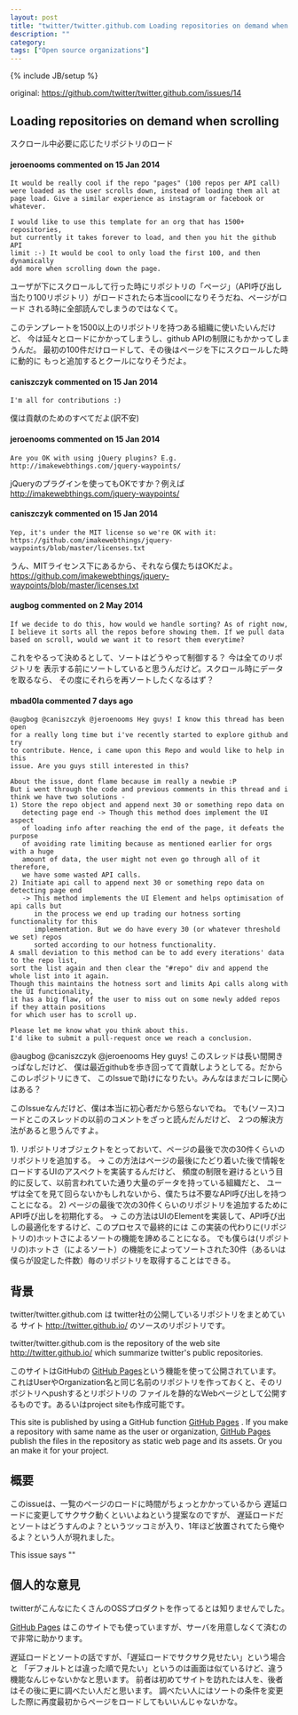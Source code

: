 ```yaml
---
layout: post
title: "twitter/twitter.github.com Loading repositories on demand when scrolling #14"
description: ""
category: 
tags: ["Open source organizations"]
---
```

{% include JB/setup %}

original: https://github.com/twitter/twitter.github.com/issues/14

## Loading repositories on demand when scrolling

スクロール中必要に応じたリポジトリのロード

#### jeroenooms commented on 15 Jan 2014

    It would be really cool if the repo "pages" (100 repos per API call) 
    were loaded as the user scrolls down, instead of loading them all at 
    page load. Give a similar experience as instagram or facebook or whatever.
    
    I would like to use this template for an org that has 1500+ repositories,
    but currently it takes forever to load, and then you hit the github API 
    limit :-) It would be cool to only load the first 100, and then dynamically
    add more when scrolling down the page.


ユーザが下にスクロールして行った時にリポジトリの「ページ」（API呼び出し
当たり100リポジトリ）がロードされたら本当coolになりそうだね、ページがロード
される時に全部読んでしまうのではなくて。

このテンプレートを1500以上のリポジトリを持つある組織に使いたいんだけど、
今は延々とロードにかかってしまうし、github APIの制限にもかかってしまうんだ。
最初の100件だけロードして、その後はページを下にスクロールした時に動的に
もっと追加するとクールになりそうだよ。

#### caniszczyk commented on 15 Jan 2014

    I'm all for contributions :)

僕は貢献のためのすべてだよ(訳不安)


#### jeroenooms commented on 15 Jan 2014

    Are you OK with using jQuery plugins? E.g. http://imakewebthings.com/jquery-waypoints/

jQueryのプラグインを使ってもOKですか？例えば http://imakewebthings.com/jquery-waypoints/


#### caniszczyk commented on 15 Jan 2014

    Yep, it's under the MIT license so we're OK with it:
    https://github.com/imakewebthings/jquery-waypoints/blob/master/licenses.txt

うん、MITライセンス下にあるから、それなら僕たちはOKだよ。
https://github.com/imakewebthings/jquery-waypoints/blob/master/licenses.txt



#### augbog commented on 2 May 2014

    If we decide to do this, how would we handle sorting? As of right now, 
    I believe it sorts all the repos before showing them. If we pull data
    based on scroll, would we want it to resort them everytime?

これをやるって決めるとして、ソートはどうやって制御する？ 今は全てのリポジトリを
表示する前にソートしていると思うんだけど。スクロール時にデータを取るなら、
その度にそれらを再ソートしたくなるはず？



#### mbad0la commented 7 days ago

    @augbog @caniszczyk @jeroenooms Hey guys! I know this thread has been open
    for a really long time but i've recently started to explore github and try
    to contribute. Hence, i came upon this Repo and would like to help in this
    issue. Are you guys still interested in this?
    
    About the issue, dont flame because im really a newbie :P 
    But i went through the code and previous comments in this thread and i think we have two solutions -
    1) Store the repo object and append next 30 or something repo data on
       detecting page end -> Though this method does implement the UI aspect
       of loading info after reaching the end of the page, it defeats the purpose
       of avoiding rate limiting because as mentioned earlier for orgs with a huge
       amount of data, the user might not even go through all of it therefore,
       we have some wasted API calls.
    2) Initiate api call to append next 30 or something repo data on detecting page end
       -> This method implements the UI Element and helps optimisation of api calls but
          in the process we end up trading our hotness sorting functionality for this 
          implementation. But we do have every 30 (or whatever threshold we set) repos
          sorted according to our hotness functionality.
    A small deviation to this method can be to add every iterations' data to the repo list,
    sort the list again and then clear the "#repo" div and append the whole list into it again.
    Though this maintains the hotness sort and limits Api calls along with the UI functionality,
    it has a big flaw, of the user to miss out on some newly added repos if they attain positions
    for which user has to scroll up.
    
    Please let me know what you think about this.
    I'd like to submit a pull-request once we reach a conclusion.

@augbog @caniszczyk @jeroenooms Hey guys! このスレッドは長い間開きっぱなしだけど、
僕は最近githubを歩き回ってて貢献しようとしてる。だからこのレポジトリにきて、
このIssueで助けになりたい。みんなはまだコレに関心はある？

このIssueなんだけど、僕は本当に初心者だから怒らないでね。
でも(ソース)コードとこのスレッドの以前のコメントをざっと読んだんだけど、
２つの解決方法があると思うんですよ。

1). リポジトリオブジェクトをとっておいて、ページの最後で次の30件くらいのリポジトリを追加する。
    -> この方法はページの最後にたどり着いた後で情報をロードするUIのアスペクトを実装するんだけど、
       頻度の制限を避けるという目的に反して、以前言われていた通り大量のデータを持っている組織だと、
       ユーザは全てを見て回らないかもしれないから、僕たちは不要なAPI呼び出しを持つことになる。
2) ページの最後で次の30件くらいのリポジトリを追加するためにAPI呼び出しを初期化する。
    -> この方法はUIのElementを実装して、API呼び出しの最適化をするけど、このプロセスで最終的には
       この実装の代わりに(リポジトリの)ホットさによるソートの機能を諦めることになる。
       でも僕らは(リポジトリの)ホットさ（によるソート）の機能をによってソートされた30件（あるいは
       僕らが設定した件数）毎のリポジトリを取得することはできる。


## 背景

twitter/twitter.github.com は twitter社の公開しているリポジトリをまとめている
サイト http://twitter.github.io/ のソースのリポジトリです。

twitter/twitter.github.com is the repository of the web site http://twitter.github.io/
which summarize twitter's public repositories.


このサイトはGitHubの [GitHub Pages](https://pages.github.com/)という機能を使って公開されています。
これはUserやOrganization名と同じ名前のリポジトリを作っておくと、そのリポジトリへpushするとリポジトリの
ファイルを静的なWebページとして公開するものです。あるいはproject siteも作成可能です。

This site is published by using a GitHub function [GitHub Pages](https://pages.github.com/) .
If you make a repository with same name as the user or organization, [GitHub Pages](https://pages.github.com/) 
publish the files in the repository as static web page and its assets. Or you an make it for your project.


## 概要

このissueは、一覧のページのロードに時間がちょっとかかっているから
遅延ロードに変更してサクサク動くといいよねという提案なのですが、
遅延ロードだとソートはどうすんのよ？というツッコミが入り、1年ほど放置されてたら俺やるよ？という人が現れました。

This issue says ""


## 個人的な意見

twitterがこんなにたくさんのOSSプロダクトを作ってるとは知りませんでした。

[GitHub Pages](https://pages.github.com/) はこのサイトでも使っていますが、サーバを用意しなくて済むので非常に助かります。

遅延ロードとソートの話ですが、「遅延ロードでサクサク見せたい」という場合と
「デフォルトとは違った順で見たい」というのは画面は似ているけど、違う機能なんじゃないかなと思います。
前者は初めてサイトを訪れたは人を、後者はその後に更に調べたい人だと思います。
調べたい人にはソートの条件を変更した際に再度最初からページをロードしてもいいんじゃないかな。
